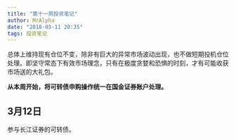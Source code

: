 ```yaml
---
title: "第十一周投资笔记"
author: MrAlpha
date: "2018-03-11 20:35"
tags: 投资笔记
---
```


总体上维持现有仓位不变，除非有巨大的异常市场波动出现，也不做短期投机仓位处理。即坚守常态下有效市场理念，只有在极度贪婪和恐惧的时刻，才有可能收获市场送的大礼包。

**从本周开始，将可转债申购操作统一在国金证券账户处理。**

## 3月12日

参与长江证券的可转债。
